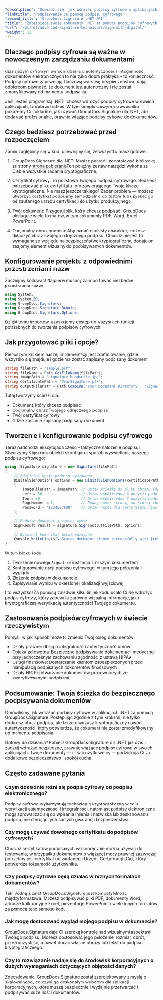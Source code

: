 ```yaml
---
"description": "Dowiedz się, jak wdrażać podpisy cyfrowe w aplikacjach .NET przy użyciu GroupDocs.Signature, aby zwiększyć bezpieczeństwo dokumentów, zagwarantować autentyczność i spełnić wymagania zgodności."
"linktitle": "Podpisywanie za pomocą podpisu cyfrowego"
"second_title": "GroupDocs.Signature .NET API"
"title": "Zabezpiecz swoje dokumenty .NET za pomocą podpisów cyfrowych | Kompletny przewodnik"
"url": "/pl/net/advanced-signature-techniques/sign-with-digital/"
"weight": 12
---
```


## Dlaczego podpisy cyfrowe są ważne w nowoczesnym zarządzaniu dokumentami

dzisiejszym cyfrowym świecie dbanie o autentyczność i integralność dokumentów elektronicznych to nie tylko dobra praktyka – to konieczność. Podpisy cyfrowe zapewniają kluczową warstwę bezpieczeństwa, dając odbiorcom pewność, że dokument jest autentyczny i nie został zmodyfikowany od momentu podpisania.

Jeśli jesteś programistą .NET i chcesz wdrożyć podpisy cyfrowe w swoich aplikacjach, to dobrze trafiłeś. W tym kompleksowym przewodniku pokażemy Ci dokładnie, jak używać GroupDocs.Signature dla .NET, aby dodawać profesjonalne, prawnie wiążące podpisy cyfrowe do dokumentów.

## Czego będziesz potrzebować przed rozpoczęciem

Zanim zagłębimy się w kod, upewnijmy się, że wszystko masz gotowe:

1. GroupDocs.Signature dla .NET: Musisz pobrać i zainstalować bibliotekę ze strony [strona pobierania](https://releases.groupdocs.com/signature/net/)Ten potężny zestaw narzędzi wykona za Ciebie wszystkie zadania kryptograficzne.

2. Certyfikat cyfrowy: To podstawa Twojego podpisu cyfrowego. Będziesz potrzebować pliku certyfikatu .pfx zawierającego Twoje klucze kryptograficzne. Nie masz jeszcze takiego? Żaden problem — możesz utworzyć certyfikat podpisany samodzielnie do testów lub uzyskać go od zaufanego urzędu certyfikacji do użytku produkcyjnego.

3. Twój dokument: Przygotuj plik, który chcesz podpisać. GroupDocs obsługuje wiele formatów, w tym dokumenty PDF, Word, Excel i PowerPoint.

4. Opcjonalny obraz podpisu: Aby nadać osobisty charakter, możesz dołączyć obraz swojego odręcznego podpisu. Chociaż nie jest to wymagane ze względu na bezpieczeństwo kryptograficzne, dodaje on znajomy element wizualny do podpisywanych dokumentów.

## Konfigurowanie projektu z odpowiednimi przestrzeniami nazw

Zacznijmy kodować! Najpierw musimy zaimportować niezbędne przestrzenie nazw:

```csharp
using System;
using System.IO;
using GroupDocs.Signature;
using GroupDocs.Signature.Domain;
using GroupDocs.Signature.Options;
```

Dzięki temu importowi uzyskujemy dostęp do wszystkich funkcji potrzebnych do tworzenia podpisów cyfrowych.

## Jak przygotować pliki i opcje?

Pierwszym krokiem naszej implementacji jest zdefiniowanie, gdzie wszystko się znajduje i gdzie ma zostać zapisany podpisany dokument:

```csharp
string filePath = "sample.pdf";
string fileName = Path.GetFileName(filePath);
string imagePath = "signature_handwrite.jpg";
string certificatePath = "YourSignature.pfx";
string outputFilePath = Path.Combine("Your Document Directory", "SignWithDigital", fileName);
```

Tutaj tworzymy ścieżki dla:
- Dokument, który chcesz podpisać
- Opcjonalny obraz Twojego odręcznego podpisu
- Twój certyfikat cyfrowy
- Gdzie zostanie zapisany podpisany dokument

## Tworzenie i konfigurowanie podpisu cyfrowego

Teraz nadchodzi ekscytująca część – faktyczne nałożenie podpisu! Stworzymy `Signature` obiekt i skonfiguruj sposób wyświetlania naszego podpisu cyfrowego:

```csharp
using (Signature signature = new Signature(filePath))
{
    // Zdefiniuj opcje podpisu cyfrowego
    DigitalSignOptions options = new DigitalSignOptions(certificatePath)
    {
        ImageFilePath = imagePath, // Ustaw ścieżkę do pliku obrazu (opcjonalnie)
        Left = 50,                 // Ustaw współrzędną X pozycji podpisu
        Top = 50,                  // Ustaw współrzędną Y pozycji podpisu
        PageNumber = 1,            // Podaj numer strony, na której chcesz podpisać
        Password = "1234567890"    // Ustaw hasło dla certyfikatu (jeśli wymagane)
    };
    
    // Podpisz dokument i zapisz wynik
    SignResult result = signature.Sign(outputFilePath, options);
    
    // Wyświetl komunikat potwierdzający
    Console.WriteLine($"\nSource document signed successfully with {result.Succeeded.Count} signature(s).\nFile saved at {outputFilePath}.");
}
```

W tym bloku kodu:
1. Tworzenie nowego `Signature` instancja z naszym dokumentem
2. Konfigurowanie opcji podpisu cyfrowego, w tym jego położenia i wyglądu
3. Złożenie podpisu w dokumencie
4. Zapisywanie wyniku w określonej lokalizacji wyjściowej

I to wszystko! Za pomocą zaledwie kilku linijek kodu udało Ci się wdrożyć podpis cyfrowy, który zapewnia zarówno wizualną informację, jak i kryptograficzną weryfikację autentyczności Twojego dokumentu.

## Zastosowania podpisów cyfrowych w świecie rzeczywistym

Pomyśl, w jaki sposób może to zmienić Twój obieg dokumentów:

- Działy prawne: dbają o integralność i autentyczność umów
- Opieka zdrowotna: Bezpieczne podpisywanie dokumentacji medycznej przy jednoczesnym zachowaniu zgodności z ustawą HIPAA
- Usługi finansowe: Dostarczanie klientom zabezpieczonych przed manipulacją podpisanych dokumentów finansowych
- Działy HR: Przetwarzanie dokumentów pracowniczych ze zweryfikowanymi podpisami

## Podsumowanie: Twoja ścieżka do bezpiecznego podpisywania dokumentów

Omówiliśmy, jak wdrażać podpisy cyfrowe w aplikacjach .NET za pomocą GroupDocs.Signature. Postępując zgodnie z tymi krokami, nie tylko dodajesz obraz podpisu, ale także osadzasz kryptograficzny dowód autentyczności, który potwierdza, że dokument nie został zmodyfikowany od momentu podpisania.

Gotowy do działania? Pobierz GroupDocs.Signature dla .NET już dziś i zacznij wdrażać bezpieczne, prawnie wiążące podpisy cyfrowe w swoich aplikacjach. Twoje dokumenty — i Twoi użytkownicy — podziękują Ci za dodatkowe bezpieczeństwo i spokój ducha.

## Często zadawane pytania

### Czym dokładnie różni się podpis cyfrowy od podpisu elektronicznego?
Podpisy cyfrowe wykorzystują technologię kryptograficzną w celu weryfikacji autentyczności i integralności, natomiast podpisy elektroniczne mogą sprowadzać się do wpisania imienia i nazwiska lub zeskanowania podpisu, nie oferując tych samych gwarancji bezpieczeństwa.

### Czy mogę używać dowolnego certyfikatu do podpisów cyfrowych?
Chociaż certyfikatów podpisanych własnoręcznie można używać do testowania, w przypadku dokumentów o wiążącej mocy prawnej zazwyczaj potrzebny jest certyfikat od zaufanego Urzędu Certyfikacji (CA), który potwierdza tożsamość użytkownika.

### Czy podpisy cyfrowe będą działać w różnych formatach dokumentów?
Tak! Jedną z zalet GroupDocs.Signature jest kompatybilność międzyformatowa. Możesz podpisywać pliki PDF, dokumenty Word, arkusze kalkulacyjne Excel, prezentacje PowerPoint i wiele innych formatów za pomocą tego samego kodu.

### Jak mogę dostosować wygląd mojego podpisu w dokumencie?
GroupDocs.Signature daje Ci szeroką kontrolę nad wizualnymi aspektami Twojego podpisu. Możesz dostosować jego położenie, rozmiar, obrót, przezroczystość, a nawet dodać własne obrazy lub tekst do podpisu kryptograficznego.

### Czy to rozwiązanie nadaje się do środowisk korporacyjnych o dużych wymaganiach dotyczących objętości danych?
Zdecydowanie. GroupDocs.Signature został zaprojektowany z myślą o skalowalności, co czyni go doskonałym wyborem dla aplikacji korporacyjnych, które muszą bezpiecznie i wydajnie przetwarzać i podpisywać duże ilości dokumentów.